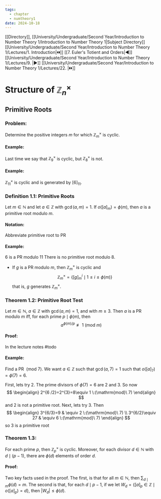 ```yaml
---
tags:
  - chapter
  - numtheory1
date: 2024-10-18
---
```

[[Directory]], [[University/Undergraduate/Second Year/Introduction to Number Theory 1/Introduction to Number Theory 1|Subject Directory]]
[[University/Undergraduate/Second Year/Introduction to Number Theory 1/Lectures/1. Introduction|🞀🞀]] [[7. Euler's Totient and Orders|◀]] [[University/Undergraduate/Second Year/Introduction to Number Theory 1/Lectures/9. |▶]] [[University/Undergraduate/Second Year/Introduction to Number Theory 1/Lectures/22. |🞂🞂]]
# Structure of ${} \mathbb{Z}_{n}^{\times }  {}$
## Primitive Roots
### Problem:
Determine the positive integers ${} m {}$ for which ${} \mathbb{Z}_{m}^{\times } {}$ is cyclic.
#### Example:
Last time we say that ${} \mathbb{Z}_{9}^{\times } {}$ is cyclic, but ${} \mathbb{Z}_{8}^{\times } {}$ is not. 
#### Example:
${} \mathbb{Z}_{11}^{\times } {}$ is cyclic and is generated by ${} [6]_{11} {}$. 
### Definition 1.1: Primitive Roots
Let ${} m \in \mathbb{N} {}$ and let ${} a \in \mathbb{Z} {}$ with ${} \gcd(a,\, m)=1 {}$. If ${} o([a]_{m})=\phi(m) {}$, then $a$ is a primitive root modulo $m$. 
#### Notation: 
Abbreviate primitive root to PR
#### Example:
${} 6 {}$ is a PR modulo ${} 11 {}$
There is no primitive root modulo $8$. 
- If $g$ is a PR modulo $m$, then ${} \mathbb{Z}_{m}^{\times } {}$ is cyclic and
$$
\mathbb{Z}_{m}^{\times }=\{ [g]_{m}^{i} \mid  1\leq i\leq \phi(m) \}
$$
that is, $g$ generates ${} \mathbb{Z}_{m}^{\times } {}$.
### Theorem 1.2: Primitive Root Test
Let ${} m \in \mathbb{N} {}$, ${} a \in \mathbb{Z} {}$ with ${} \gcd(a,\, m)=1 {}$, and with $m\geq 3$. Then $a$ is a PR modulo $m$ iff, for each prime ${} p \mid  \phi(m) {}$, then
$$
a^{\phi(m)/p} \not\equiv 1 \:(\mathrm{mod}\  m) 
$$
#### Proof:
In the lecture notes #todo 
#### Example:
Find a PR ${} \:(\mathrm{mod}\  7)  {}$. We want ${} a \in \mathbb{Z} {}$ such that ${} \gcd(a,\, 7)=1 {}$ such that ${} o([a]_{7})=\phi(7)=6 {}$. 

First, lets try $2$. The prime divisors of ${} \phi(7)=6 {}$ are $2$ and $3$. So now
$$
\begin{align}
2^{6 /2}=2^{3}=8\equiv 1 \:(\mathrm{mod}\  7) 
\end{align}
$$
and $2$ is not a primitive root. Next, lets try $3$. Then
$$
\begin{align}
 3^{6/3}=9  & \equiv 2 \:(\mathrm{mod}\  7) \\
3^{6/2}\equiv 27 & \equiv 6 \:(\mathrm{mod}\  7)   
 \end{align}
$$
so ${} 3$ is a primitive root
### Theorem 1.3:
For each prime $p$, then ${} \mathbb{Z}_{p}^{\times } {}$ is cyclic. Moreover, for each divisor ${} d \in \mathbb{N} {}$ with ${} d \mid  (p-1) {}$, there are ${} \phi(d)$ elements of order $d$. 
#### Proof:
Two key facts used in the proof. The first, is that for all ${} m \in \mathbb{N} {}$, then ${} \sum _{d \mid m} \phi(d)=m {}$. The second is that, for each ${} d \mid  p-1 {}$, if we let $W_{d}=\{ [a]_{p} \in \mathbb{Z} \mid  o([a]_{p})=d \} {}$, then ${} |W_{d}| \leq \phi(d) {}$.